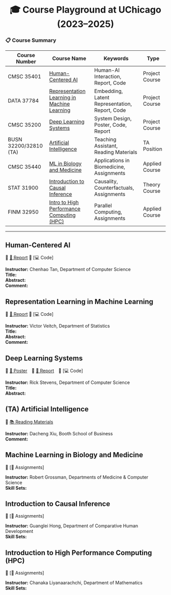 <h1 align="center">🎓 Course Playground at UChicago (2023–2025)</h1>

### 📋 Course Summary

| Course Number         | Course Name                                 | Keywords                                      | Type                 |
|-----------------------|---------------------------------------------|-----------------------------------------------|----------------------|
| CMSC 35401            | [Human-Centered AI](#human-centered-ai)                           | Human-AI Interaction, Report, Code             | Project Course       |
| DATA 37784            | [Representation Learning in Machine Learning](#representation-learning-in-machine-learning)| Embedding, Latent Representation, Report, Code| Project Course       |
| CMSC 35200            | [Deep Learning Systems](#deep-learning-systems)                    | System Design, Poster, Code, Report            | Project Course       |
| BUSN 32200/32810 (TA) | [Artificial Intelligence](#ta-artificial-intelligence)                     | Teaching Assistant, Reading Materials          | TA Position          |
| CMSC 35440            | [ML in Biology and Medicine](#machine-learning-in-biology-and-medicine)                  | Applications in Biomedicine, Assignments       | Applied Course       |
| STAT 31900            | [Introduction to Causal Inference](#introduction-to-causal-inference)            | Causality, Counterfactuals, Assignments        | Theory Course        |
| FINM 32950            | [Intro to High Performance Computing (HPC)](#introduction-to-high-performance-computing-hpc)   | Parallel Computing, Assignments                | Applied Course       |

---

## Human-Centered AI  
🔗 [📄 Report](https://github.com/YuyangJ0/UChicago-Playground/blob/main/CMSC_35401/CMSC_35401_Final_report.pdf) 🔗 [💻 Code] 

**Instructor:** Chenhao Tan, Department of Computer Science  
**Title:**  
**Abstract:**  
**Comment:**



## Representation Learning in Machine Learning  
🔗 [📄 Report](https://github.com/YuyangJ0/UChicago-Playground/blob/main/DATA_37784/report.pdf) 🔗 [💻 Code]

**Instructor:** Victor Veitch, Department of Statistics  
**Title:**  
**Abstract:**  
**Comment:**





## Deep Learning Systems  
🔗 [🩻 Poster](https://github.com/YuyangJ0/UChicago-Playground/blob/main/CMSC_35200/poster_24x36.pdf) 🔗 [📄 Report](https://github.com/YuyangJ0/UChicago-Playground/blob/main/CMSC_35200/Evaluator_report_20241212.pdf) 🔗 [💻 Code]

**Instructor:** Rick Stevens, Department of Computer Science  
**Title:**  
**Abstract:**  



## (TA) Artificial Intelligence 
🔗 [📚 Reading Materials](https://github.com/YuyangJ0/UChicago-Playground/tree/main/BUSN_32200) 

**Instructor:** Dacheng Xiu, Booth School of Business  
**Comment:**  



## Machine Learning in Biology and Medicine  
🔗 [📝 Assignments]

**Instructor:** Robert Grossman, Departments of Medicine & Computer Science  
**Skill Sets:**  


## Introduction to Causal Inference  
🔗 [📝 Assignments]

**Instructor:** Guanglei Hong, Department of Comparative Human Development  
**Skill Sets:**  


## Introduction to High Performance Computing (HPC)  
🔗 [📝 Assignments]

**Instructor:** Chanaka Liyanaarachchi, Department of Mathematics  
**Skill Sets:**  
